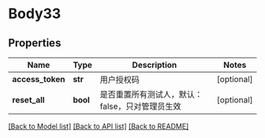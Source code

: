 # Body33

## Properties
Name | Type | Description | Notes
------------ | ------------- | ------------- | -------------
**access_token** | **str** | 用户授权码 | [optional] 
**reset_all** | **bool** | 是否重置所有测试人，默认：false，只对管理员生效 | [optional] 

[[Back to Model list]](../README.md#documentation-for-models) [[Back to API list]](../README.md#documentation-for-api-endpoints) [[Back to README]](../README.md)

